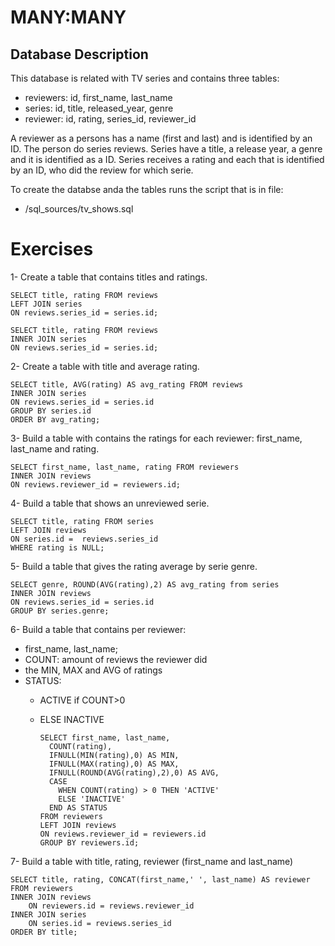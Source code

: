 # **MANY:MANY**

## **Database Description**
This database is related with TV series and contains three tables:
- reviewers: id, first_name, last_name
- series: id, title, released_year, genre  
- reviewer: id, rating, series_id, reviewer_id

A reviewer as a persons has a name (first and last) and is identified by an ID.
The person do series reviews. Series have a title, a release year, a genre and
it is identified as a ID. Series receives a rating and each that is identified by an ID, who did the review for which serie.

To create the databse anda the tables runs the script that is in file:
- /sql_sources/tv_shows.sql

# **Exercises**

1- Create a table that contains titles and ratings.

    SELECT title, rating FROM reviews
    LEFT JOIN series
    ON reviews.series_id = series.id;

    SELECT title, rating FROM reviews
    INNER JOIN series
    ON reviews.series_id = series.id;

2- Create a table with title and average rating.

    SELECT title, AVG(rating) AS avg_rating FROM reviews
    INNER JOIN series
    ON reviews.series_id = series.id
    GROUP BY series.id
    ORDER BY avg_rating;

3- Build a table with contains the ratings for each reviewer: first_name, last_name and rating.

    SELECT first_name, last_name, rating FROM reviewers
    INNER JOIN reviews
    ON reviews.reviewer_id = reviewers.id;

4- Build a table that shows an unreviewed serie.

    SELECT title, rating FROM series
    LEFT JOIN reviews
    ON series.id =  reviews.series_id
    WHERE rating is NULL;

5- Build a table that gives the rating average by serie genre.

    SELECT genre, ROUND(AVG(rating),2) AS avg_rating from series
    INNER JOIN reviews
    ON reviews.series_id = series.id
    GROUP BY series.genre;

6- Build a table that contains per reviewer:
- first_name, last_name;
- COUNT: amount of reviews the reviewer did
- the MIN, MAX and AVG of ratings
- STATUS:
  - ACTIVE if COUNT>0
  - ELSE INACTIVE

        SELECT first_name, last_name,
          COUNT(rating),
          IFNULL(MIN(rating),0) AS MIN,
          IFNULL(MAX(rating),0) AS MAX,
          IFNULL(ROUND(AVG(rating),2),0) AS AVG,
          CASE
            WHEN COUNT(rating) > 0 THEN 'ACTIVE'
            ELSE 'INACTIVE'  
          END AS STATUS
        FROM reviewers
        LEFT JOIN reviews
        ON reviews.reviewer_id = reviewers.id
        GROUP BY reviewers.id;

7- Build a table with title, rating, reviewer (first_name and last_name)

    SELECT title, rating, CONCAT(first_name,' ', last_name) AS reviewer
    FROM reviewers
    INNER JOIN reviews
        ON reviewers.id = reviews.reviewer_id
    INNER JOIN series
        ON series.id = reviews.series_id
    ORDER BY title;
